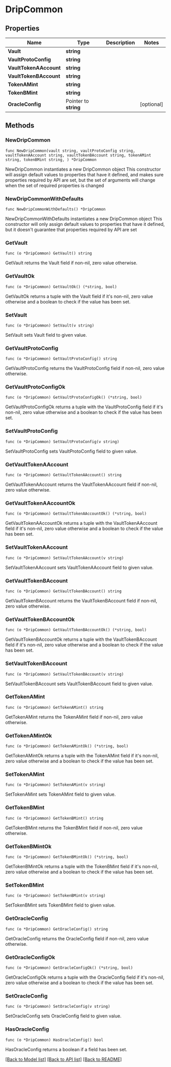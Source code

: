# DripCommon

## Properties

Name | Type | Description | Notes
------------ | ------------- | ------------- | -------------
**Vault** | **string** |  | 
**VaultProtoConfig** | **string** |  | 
**VaultTokenAAccount** | **string** |  | 
**VaultTokenBAccount** | **string** |  | 
**TokenAMint** | **string** |  | 
**TokenBMint** | **string** |  | 
**OracleConfig** | Pointer to **string** |  | [optional] 

## Methods

### NewDripCommon

`func NewDripCommon(vault string, vaultProtoConfig string, vaultTokenAAccount string, vaultTokenBAccount string, tokenAMint string, tokenBMint string, ) *DripCommon`

NewDripCommon instantiates a new DripCommon object
This constructor will assign default values to properties that have it defined,
and makes sure properties required by API are set, but the set of arguments
will change when the set of required properties is changed

### NewDripCommonWithDefaults

`func NewDripCommonWithDefaults() *DripCommon`

NewDripCommonWithDefaults instantiates a new DripCommon object
This constructor will only assign default values to properties that have it defined,
but it doesn't guarantee that properties required by API are set

### GetVault

`func (o *DripCommon) GetVault() string`

GetVault returns the Vault field if non-nil, zero value otherwise.

### GetVaultOk

`func (o *DripCommon) GetVaultOk() (*string, bool)`

GetVaultOk returns a tuple with the Vault field if it's non-nil, zero value otherwise
and a boolean to check if the value has been set.

### SetVault

`func (o *DripCommon) SetVault(v string)`

SetVault sets Vault field to given value.


### GetVaultProtoConfig

`func (o *DripCommon) GetVaultProtoConfig() string`

GetVaultProtoConfig returns the VaultProtoConfig field if non-nil, zero value otherwise.

### GetVaultProtoConfigOk

`func (o *DripCommon) GetVaultProtoConfigOk() (*string, bool)`

GetVaultProtoConfigOk returns a tuple with the VaultProtoConfig field if it's non-nil, zero value otherwise
and a boolean to check if the value has been set.

### SetVaultProtoConfig

`func (o *DripCommon) SetVaultProtoConfig(v string)`

SetVaultProtoConfig sets VaultProtoConfig field to given value.


### GetVaultTokenAAccount

`func (o *DripCommon) GetVaultTokenAAccount() string`

GetVaultTokenAAccount returns the VaultTokenAAccount field if non-nil, zero value otherwise.

### GetVaultTokenAAccountOk

`func (o *DripCommon) GetVaultTokenAAccountOk() (*string, bool)`

GetVaultTokenAAccountOk returns a tuple with the VaultTokenAAccount field if it's non-nil, zero value otherwise
and a boolean to check if the value has been set.

### SetVaultTokenAAccount

`func (o *DripCommon) SetVaultTokenAAccount(v string)`

SetVaultTokenAAccount sets VaultTokenAAccount field to given value.


### GetVaultTokenBAccount

`func (o *DripCommon) GetVaultTokenBAccount() string`

GetVaultTokenBAccount returns the VaultTokenBAccount field if non-nil, zero value otherwise.

### GetVaultTokenBAccountOk

`func (o *DripCommon) GetVaultTokenBAccountOk() (*string, bool)`

GetVaultTokenBAccountOk returns a tuple with the VaultTokenBAccount field if it's non-nil, zero value otherwise
and a boolean to check if the value has been set.

### SetVaultTokenBAccount

`func (o *DripCommon) SetVaultTokenBAccount(v string)`

SetVaultTokenBAccount sets VaultTokenBAccount field to given value.


### GetTokenAMint

`func (o *DripCommon) GetTokenAMint() string`

GetTokenAMint returns the TokenAMint field if non-nil, zero value otherwise.

### GetTokenAMintOk

`func (o *DripCommon) GetTokenAMintOk() (*string, bool)`

GetTokenAMintOk returns a tuple with the TokenAMint field if it's non-nil, zero value otherwise
and a boolean to check if the value has been set.

### SetTokenAMint

`func (o *DripCommon) SetTokenAMint(v string)`

SetTokenAMint sets TokenAMint field to given value.


### GetTokenBMint

`func (o *DripCommon) GetTokenBMint() string`

GetTokenBMint returns the TokenBMint field if non-nil, zero value otherwise.

### GetTokenBMintOk

`func (o *DripCommon) GetTokenBMintOk() (*string, bool)`

GetTokenBMintOk returns a tuple with the TokenBMint field if it's non-nil, zero value otherwise
and a boolean to check if the value has been set.

### SetTokenBMint

`func (o *DripCommon) SetTokenBMint(v string)`

SetTokenBMint sets TokenBMint field to given value.


### GetOracleConfig

`func (o *DripCommon) GetOracleConfig() string`

GetOracleConfig returns the OracleConfig field if non-nil, zero value otherwise.

### GetOracleConfigOk

`func (o *DripCommon) GetOracleConfigOk() (*string, bool)`

GetOracleConfigOk returns a tuple with the OracleConfig field if it's non-nil, zero value otherwise
and a boolean to check if the value has been set.

### SetOracleConfig

`func (o *DripCommon) SetOracleConfig(v string)`

SetOracleConfig sets OracleConfig field to given value.

### HasOracleConfig

`func (o *DripCommon) HasOracleConfig() bool`

HasOracleConfig returns a boolean if a field has been set.


[[Back to Model list]](../README.md#documentation-for-models) [[Back to API list]](../README.md#documentation-for-api-endpoints) [[Back to README]](../README.md)


